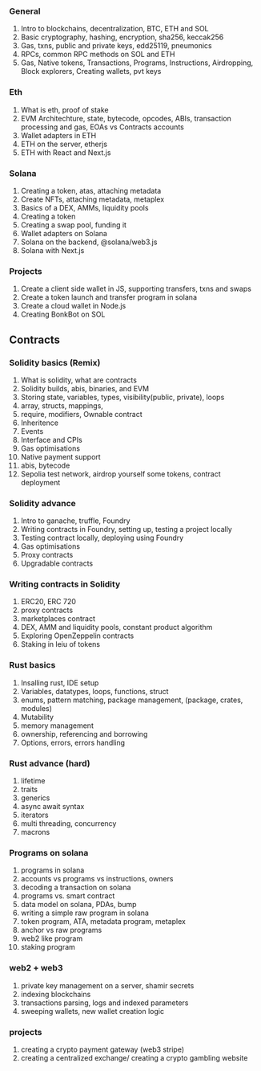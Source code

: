 ### General
1. Intro to blockchains, decentralization, BTC, ETH and SOL
2. Basic cryptography, hashing, encryption, sha256, keccak256
3. Gas, txns, public and private keys, edd25119, pneumonics
4. RPCs, common RPC methods on SOL and ETH
5. Gas, Native tokens, Transactions, Programs, Instructions, Airdropping, Block explorers, Creating wallets, pvt keys

### Eth
1. What is eth, proof of stake
2. EVM Architechture, state, bytecode, opcodes, ABIs, transaction processing and gas, EOAs vs Contracts accounts
3. Wallet adapters in ETH
4. ETH on the server, etherjs
5. ETH with React and Next.js

### Solana
1. Creating a token, atas, attaching metadata
2. Create NFTs, attaching metadata, metaplex
3. Basics of a DEX, AMMs, liquidity pools
4. Creating a token
5. Creating a swap pool, funding it
6. Wallet adapters on Solana
7. Solana on the backend, @solana/web3.js
8. Solana with Next.js


### Projects 
1. Create a client side wallet in JS, supporting transfers, txns and swaps
2. Create a token launch and transfer program in solana
3. Create a cloud wallet in Node.js
4. Creating  BonkBot on SOL

## Contracts
### Solidity basics (Remix)
1. What is solidity, what are contracts
2. Solidity builds, abis, binaries, and EVM
3. Storing state, variables, types, visibility(public, private), loops
4. array, structs, mappings,
5. require, modifiers, Ownable contract
6. Inheritence
7. Events
8. Interface and CPIs
9. Gas optimisations
10. Native payment support
11. abis, bytecode
12. Sepolia test network, airdrop yourself some tokens, contract deployment

### Solidity advance
1. Intro to ganache, truffle, Foundry
2. Writing contracts in Foundry, setting up, testing a project locally
3. Testing contract locally, deploying using Foundry
4. Gas optimisations
5. Proxy contracts
6. Upgradable contracts

### Writing contracts in Solidity
1. ERC20, ERC 720
2. proxy contracts
3. marketplaces contract
4. DEX, AMM and liquidity pools, constant product algorithm
5. Exploring OpenZeppelin contracts
6. Staking in leiu of tokens

### Rust basics
1. Insalling rust, IDE setup
2. Variables, datatypes, loops, functions, struct
3. enums, pattern matching, package management, (package, crates, modules)
4. Mutability
5. memory management
6. ownership, referencing and borrowing
7. Options, errors, errors handling

### Rust advance (hard)
1. lifetime
2. traits
3. generics
4. async await syntax
5. iterators
6. multi threading, concurrency
7. macrons

### Programs on solana
1. programs in solana
2. accounts vs programs vs instructions, owners
3. decoding a transaction on solana
4. programs vs. smart contract
5. data model on solana, PDAs, bump
6. writing a simple raw program in solana
7. token program, ATA, metadata program, metaplex
8. anchor vs raw programs
9. web2 like program
10. staking program

### web2 + web3
1. private key management on a server, shamir secrets
2. indexing blockchains
3. transactions parsing, logs and indexed parameters
4. sweeping wallets, new wallet creation logic

### projects
1. creating a crypto payment gateway (web3 stripe)
2. creating a centralized exchange/ creating a crypto gambling website